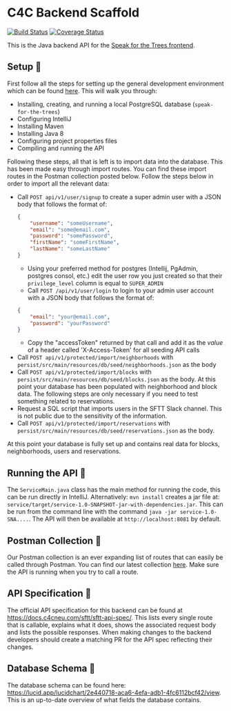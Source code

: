 # C4C Backend Scaffold

[![Build Status](https://travis-ci.org/Code-4-Community/backend-scaffold.svg?branch=master)](https://travis-ci.org/Code-4-Community/backend-scaffold)
[![Coverage Status](https://coveralls.io/repos/github/Code-4-Community/speak-for-the-trees-backend-v2/badge.svg?branch=master)](https://coveralls.io/github/Code-4-Community/speak-for-the-trees?branch=master)

This is the Java backend API for the [Speak for the Trees frontend](https://github.com/Code-4-Community/speak-for-the-trees-frontend). 

## Setup :wrench:
First follow all the steps for setting up the general development environment which can be found [here](https://docs.c4cneu.com/getting-started/setup-local-dev/). This will walk you through:
- Installing, creating, and running a local PostgreSQL database (`speak-for-the-trees`)
- Configuring IntelliJ
- Installing Maven
- Installing Java 8
- Configuring project properties files
- Compiling and running the API

Following these steps, all that is left is to import data into the database. This has been made easy through import routes. You can find these import routes in the Postman collection posted below. Follow the steps below in order to import all the relevant data:
- Call `POST api/v1/user/signup` to create a super admin user with a JSON body that follows the format of:
  ```json 
  {
      "username": "someUsername",
      "email": "some@email.com",
      "password": "somePassword",
      "firstName": "someFirstName",
      "lastName": "someLastName"
  }
  ```
  - Using your preferred method for postgres (Intellij, PgAdmin, postgres consol, etc.) edit the user row you just created so that their `privilege_level` column is equal to `SUPER_ADMIN`
  - Call `POST /api/v1/user/login` to login to your admin user account with a JSON body that follows the format of:
  ```json
  {
      "email": "your@email.com",
      "password": "yourPassword"
  }
  ```
  - Copy the "accessToken" returned by that call and add it as the _value_ of a header called 'X-Access-Token' for all seeding API calls
- Call `POST api/v1/protected/import/neighborhoods` with `persist/src/main/resources/db/seed/neighborhoods.json` as the body
- Call `POST api/v1/protected/import/blocks` with `persist/src/main/resources/db/seed/blocks.json` as the body. At this point your database has been populated with neighborhood and block data. The following steps are only necessary if you need to test something related to reservations.
- Request a SQL script that imports users in the SFTT Slack channel. This is not public due to the sensitivity of the information.
- Call `POST api/v1/protected/import/reservations` with `persist/src/main/resources/db/seed/reservations.json` as the body. 

At this point your database is fully set up and contains real data for blocks, neighborhoods, users and reservations. 

## Running the API :robot:
The `ServiceMain.java` class has the main method for running the code, this can be run directly in IntelliJ. Alternatively: `mvn install` creates a jar file at: `service/target/service-1.0-SNAPSHOT-jar-with-dependencies.jar`. This can be run from the command line with the command `java -jar service-1.0-SNA....`. The API will then be available at `http://localhost:8081` by default.

## Postman Collection :rocket:
Our Postman collection is an ever expanding list of routes that can easily be called through Postman. You can find our latest collection [here](https://www.getpostman.com/collections/2f26c24b1306cecdfa56). Make sure the API is running when you try to call a route. 

## API Specification :book:
The official API specification for this backend can be found at https://docs.c4cneu.com/sftt/sftt-api-spec/. This lists every single route that is callable, explains what it does, shows the associated request body and lists the possible responses. When making changes to the backend developers should create a matching PR for the API spec reflecting their changes. 

## Database Schema :pencil:
The database schema can be found here: https://lucid.app/lucidchart/2e440718-aca6-4efa-adb1-4fc6112bcf42/view. This is an up-to-date overview of what fields the database contains. 
